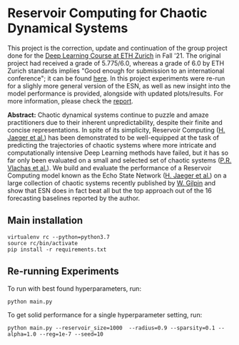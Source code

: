# Reservoir Computing for Chaotic Dynamical Systems

This project is the correction, update and continuation of the group project done for the [Deep Learning Course at ETH Zurich](http://da.inf.ethz.ch/teaching/2021/DeepLearning/) in Fall '21. The original project had received a grade of 5.775/6.0, whereas a grade of 6.0 by ETH Zurich standards implies "Good enough for submission to an international conference"; it can be found [here](https://github.com/FatjonZOGAJ/dysts/tree/reservoir_computing). In this project experiments were re-run for a slighly more general version of the ESN, as well as new insight into the model performance is provided, alongside with updated plots/results. For more information, please check the [report](report.pdf).

__Abstract:__ Chaotic dynamical systems continue to puzzle and amaze practitioners due to their inherent unpredictability, despite their finite and concise representations. In spite of its simplicity, Reservoir Computing ([H. Jaeger et al.](https://www.researchgate.net/publication/215385037_The_echo_state_approach_to_analysing_and_training_recurrent_neural_networks-with_an_erratum_note')) has been demonstrated to be well-equipped at the task of predicting the trajectories of chaotic systems where more intricate and computationally intensive Deep Learning methods have failed, but it has so far only been evaluated on a small and selected set of chaotic systems ([P.R. Vlachas et al.](https://doi.org/10.1016/j.neunet.2020.02.016)). We build and evaluate the performance of a Reservoir Computing model known as the Echo State Network ([H. Jaeger et al.](https://www.researchgate.net/publication/215385037_The_echo_state_approach_to_analysing_and_training_recurrent_neural_networks-with_an_erratum_note')) on a large collection of chaotic systems recently published by [W. Gilpin](https://arxiv.org/abs/2110.05266) and show that ESN does in fact beat all but the top approach out of the 16 forecasting baselines reported by the author.


## Main installation

    virtualenv rc --python=python3.7
    source rc/bin/activate
    pip install -r requirements.txt


## Re-running Experiments

To run with best found hyperparameters, run:

    python main.py

To get solid performance for a single hyperparameter setting, run:

    python main.py --reservoir_size=1000  --radius=0.9 --sparsity=0.1 --alpha=1.0 --reg=1e-7 --seed=10



